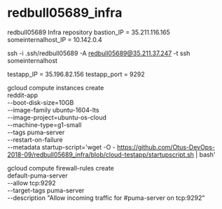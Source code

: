 # redbull05689_infra
redbull05689 Infra repository
bastion_IP = 35.211.116.165
someinternalhost_IP = 10.142.0.4

ssh -i .ssh/redbull05689 -A redbull05689@35.211.37.247 -t ssh someinternalhost

testapp_IP = 35.196.82.156
testapp_port = 9292

gcloud compute instances create \
  reddit-app \
  --boot-disk-size=10GB \
  --image-family ubuntu-1604-lts \
  --image-project=ubuntu-os-cloud \
  --machine-type=g1-small \
  --tags puma-server \
  --restart-on-failure \
  --metadata startup-script='wget -O - https://github.com/Otus-DevOps-2018-09/redbull05689_infra/blob/cloud-testapp/startupscript.sh | bash'


gcloud compute firewall-rules create \
    default-puma-server \
    --allow tcp:9292 \
    --target-tags puma-server \
    --description "Allow incoming traffic for #puma-server on tcp:9292"
